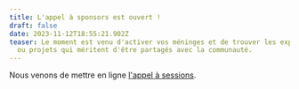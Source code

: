 ```yaml
---
title: L'appel à sponsors est ouvert !
draft: false
date: 2023-11-12T18:55:21.902Z
teaser: Le moment est venu d'activer vos méninges et de trouver les expériences
  ou projets qui méritent d'être partagés avec la communauté.
---
```

Nous venons de mettre en ligne [l'appel à sessions](/sessions/appel/).